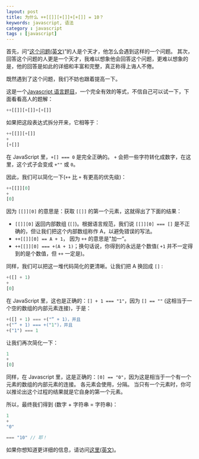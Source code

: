 ```yaml
---
layout: post
title: 为什么 ++[[]][+[]]+[+[]] = 10？
keywords: javascript, 语法
category : javascript
tags : [javascript]
---
```


首先，问“[这个问题(英文)][1]”的人是个天才，他怎么会遇到这样的一个问题。
其次，回答这个问题的人更是一个天才，我难以想象他会回答这个问题，更难以想象的是，他的回答是如此的详细和丰富和完整，真正称得上诲人不倦。

既然遇到了这个问题，我们不妨也跟着提高一下。

这是一个[Javascript 语言题目](https://justjavac.com/javascript/2012/04/05/you-dont-know-javascript.html)，一个完全有效的等式，不信自己可以试一下，下面看看高人的题解：

```javascript
++[[]][+[]]+[+[]]
```

如果把这段表达式拆分开来，它相等于：

```javascript
++[[]][+[]]
+
[+[]]
```

在 JavaScript 里，`+[] === 0` 是完全正确的。 `+` 会把一些字符转化成数字，在这里，这个式子会变成 `+""` 或 `0`。

因此，我们可以简化一下(`++` 比 `+` 有更高的优先级)：

```javascript
++[[]][0]
+
[0]
```

因为 `[[]][0]` 的意思是：获取 `[[]]` 的第一个元素，这就得出了下面的结果：

* `[[]][0]` 返回内部数组 (`[]`)。根据语言规范，我们说 `[[]][0] === []` 是不正确的，但让我们把这个内部数组称作 A，以避免错误的写法。 
* `++[[]][0] == A + 1`， 因为 `++` 的意思是"加一”。 
* `++[[]][0] === +(A + 1)`；换句话说，你得到的永远是个数值( `+1` 并不一定得到的是个数值，但 `++` 一定是)。 

同样，我们可以把这一堆代码简化的更清晰。让我们把 A 换回成 `[]` :

```javascript
+([] + 1)
+
[0]
```

在 JavaScript 里，这也是正确的：`[] + 1 === "1"`，因为 `[] == ""` (这相当于一个空的数组的内部元素连接)，于是：

```javascript
+([] + 1) === +("” + 1)，并且 
+("” + 1) === +("1")，并且 
+("1") === 1 
```

让我们再次简化一下：

```javascript
1
+
[0]
```

同样，在 Javascript 里，这是正确的：`[0] == "0"`，因为这是相当于一个有一个元素的数组的内部元素的连接。
各元素会使用，分隔。
当只有一个元素时，你可以推论出这个过程的结果就是它自身的第一个元素。

所以，最终我们得到 (数字 + 字符串 = 字符串)：

```javascript
1
+
"0"

=== "10" // 耶！
```

如果你想知道更详细的信息，请访问[这里(英文)][1]。

[1]: http://stackoverflow.com/q/7202157/343194 "Can you explain why ++[[]][+[]]+[+[]] = “10”?"
